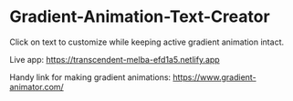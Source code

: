 # Gradient-Animation-Text-Creator
Click on text to customize while keeping active gradient animation intact.

Live app:
https://transcendent-melba-efd1a5.netlify.app


Handy link for making gradient animations:
https://www.gradient-animator.com/
